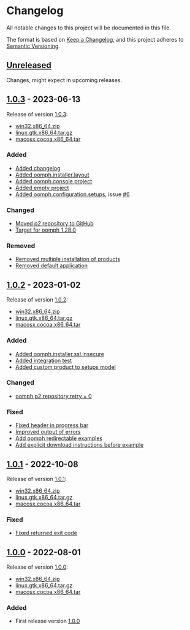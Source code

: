# Changelog

All notable changes to this project will be documented in this file.

The format is based on [Keep a Changelog](https://keepachangelog.com/en/1.0.0/),
and this project adheres to [Semantic Versioning](https://semver.org/spec/v2.0.0.html).

## [Unreleased][unreleased]

Changes, might expect in upcoming releases.

## [1.0.3][1.0.3] - 2023-06-13

Release of version [1.0.3](https://search.maven.org/artifact/com.github.a-langer/org.eclipse.oomph.console.product/1.0.3/eclipse-repository):

- [win32.x86_64.zip](https://search.maven.org/remotecontent?filepath=com/github/a-langer/org.eclipse.oomph.console.product/1.0.3/org.eclipse.oomph.console.product-1.0.3-win32.win32.x86_64.zip)
- [linux.gtk.x86_64.tar.gz](https://search.maven.org/remotecontent?filepath=com/github/a-langer/org.eclipse.oomph.console.product/1.0.3/org.eclipse.oomph.console.product-1.0.3-linux.gtk.x86_64.tar.gz)
- [macosx.cocoa.x86_64.tar](https://search.maven.org/remotecontent?filepath=com/github/a-langer/org.eclipse.oomph.console.product/1.0.3/org.eclipse.oomph.console.product-1.0.3-macosx.cocoa.x86_64.tar.gz)

### Added

- [Added changelog](https://github.com/a-langer/eclipse-oomph-console/commit/37a6fd76315c083b3baa7f857d45a48e57ff22b2)
- [Added oomph.installer.layout](https://github.com/a-langer/eclipse-oomph-console/commit/3e0ddc3a946d9d186396dcd6d9c3ada99e4315ff)
- [Added oomph.console project](https://github.com/a-langer/eclipse-oomph-console/commit/f83a60c4bfb9aca090ba19dc9c1b69972e6ecf33)
- [Added empty project](https://github.com/a-langer/eclipse-oomph-console/commit/e7f14090c51ed8f5b2d4105771ce2b27a4df0d91)
- [Added oomph.configuration.setups](https://github.com/a-langer/eclipse-oomph-console/commit/24fd4d5047251ccafce67df234f2653e0a1e1462), issue [#6](https://github.com/a-langer/eclipse-oomph-console/issues/6)

### Changed

- [Moved p2 repository to GitHub](https://github.com/a-langer/eclipse-oomph-console/commit/867aca05872779af6b1e528117b21102084d1889)
- [Target for oomph 1.28.0](https://github.com/a-langer/eclipse-oomph-console/commit/abcf433080d956e6157278b6bcfdcc59900a37d2)

### Removed

- [Removed multiple installation of products](https://github.com/a-langer/eclipse-oomph-console/commit/a288549c04bf562ad62fb87e51bd462dd998416b)
- [Removed default application](https://github.com/a-langer/eclipse-oomph-console/commit/de1647a468b2cad60d60790eef59a3c9792fd1db)

## [1.0.2][1.0.2] - 2023-01-02

Release of version [1.0.2](https://search.maven.org/artifact/com.github.a-langer/org.eclipse.oomph.console.product/1.0.2/eclipse-repository):

- [win32.x86_64.zip](https://search.maven.org/remotecontent?filepath=com/github/a-langer/org.eclipse.oomph.console.product/1.0.2/org.eclipse.oomph.console.product-1.0.2-win32.win32.x86_64.zip)
- [linux.gtk.x86_64.tar.gz](https://search.maven.org/remotecontent?filepath=com/github/a-langer/org.eclipse.oomph.console.product/1.0.2/org.eclipse.oomph.console.product-1.0.2-linux.gtk.x86_64.tar.gz)
- [macosx.cocoa.x86_64.tar](https://search.maven.org/remotecontent?filepath=com/github/a-langer/org.eclipse.oomph.console.product/1.0.2/org.eclipse.oomph.console.product-1.0.2-macosx.cocoa.x86_64.tar.gz)

### Added

- [Added oomph.installer.ssl.insecure](https://github.com/a-langer/eclipse-oomph-console/commit/8e379bc3c9490e843e5cb044fd9a7506b69db773)
- [Added integration test](https://github.com/a-langer/eclipse-oomph-console/commit/1830877751df661f1f5320d5eee07021ab7055bd)
- [Added custom product to setups model](https://github.com/a-langer/eclipse-oomph-console/commit/174c6859e609bef25239e3deb7894a950b62ab72)

### Changed

- [oomph.p2.repository.retry = 0](https://github.com/a-langer/eclipse-oomph-console/commit/ad59375f02e86df8f0c0ce521ee45d9275814074)

### Fixed

- [Fixed header in progress bar](https://github.com/a-langer/eclipse-oomph-console/commit/fbb9d8a5d8c67b7ec1b6d934b69945ed6f493e6e)
- [Improved output of errors](https://github.com/a-langer/eclipse-oomph-console/commit/976e61054ec22d4351f870d8b4fb256d7a124c72)
- [Add oomph redirectable examples](https://github.com/a-langer/eclipse-oomph-console/commit/1fee5b76e6f26af1e1b83612419137faaf38aa4b)
- [Add explicit download instructions before example](https://github.com/a-langer/eclipse-oomph-console/commit/c6f648e0bbf1a05e81668bfa7ebf4c3c4361258e)

## [1.0.1][1.0.1] - 2022-10-08

Release of version [1.0.1](https://search.maven.org/artifact/com.github.a-langer/org.eclipse.oomph.console.product/1.0.1/eclipse-repository):

- [win32.x86_64.zip](https://search.maven.org/remotecontent?filepath=com/github/a-langer/org.eclipse.oomph.console.product/1.0.1/org.eclipse.oomph.console.product-1.0.1-win32.win32.x86_64.zip)
- [linux.gtk.x86_64.tar.gz](https://search.maven.org/remotecontent?filepath=com/github/a-langer/org.eclipse.oomph.console.product/1.0.1/org.eclipse.oomph.console.product-1.0.1-linux.gtk.x86_64.tar.gz)
- [macosx.cocoa.x86_64.tar](https://search.maven.org/remotecontent?filepath=com/github/a-langer/org.eclipse.oomph.console.product/1.0.1/org.eclipse.oomph.console.product-1.0.1-macosx.cocoa.x86_64.tar.gz)

### Fixed

- [Fixed returned exit code](https://github.com/a-langer/eclipse-oomph-console/commit/0428ea252766501365a2ec1b39796bdffd5008ce)

## [1.0.0][1.0.0] - 2022-08-01

Release of version [1.0.0](https://search.maven.org/artifact/com.github.a-langer/org.eclipse.oomph.console.product/1.0.0/eclipse-repository):

- [win32.x86_64.zip](https://search.maven.org/remotecontent?filepath=com/github/a-langer/org.eclipse.oomph.console.product/1.0.0/org.eclipse.oomph.console.product-1.0.0-win32.win32.x86_64.zip)
- [linux.gtk.x86_64.tar.gz](https://search.maven.org/remotecontent?filepath=com/github/a-langer/org.eclipse.oomph.console.product/1.0.0/org.eclipse.oomph.console.product-1.0.0-linux.gtk.x86_64.tar.gz)
- [macosx.cocoa.x86_64.tar](https://search.maven.org/remotecontent?filepath=com/github/a-langer/org.eclipse.oomph.console.product/1.0.0/org.eclipse.oomph.console.product-1.0.0-macosx.cocoa.x86_64.tar.gz)

### Added

- First release version [1.0.0][1.0.0]

[unreleased]: https://github.com/a-langer/eclipse-oomph-console/compare/1.0.3...HEAD
[1.0.0]: https://github.com/a-langer/eclipse-oomph-console/compare/b27b87cdc9a78a977e3d3215438aed6fe1777039...1811936dbc261e77a48fe29662b8cfdbf9d60b91
[1.0.1]: https://github.com/a-langer/eclipse-oomph-console/compare/1.0.0...1.0.1
[1.0.2]: https://github.com/a-langer/eclipse-oomph-console/compare/1.0.1...1.0.2
[1.0.3]: https://github.com/a-langer/eclipse-oomph-console/compare/1.0.2...1.0.3
